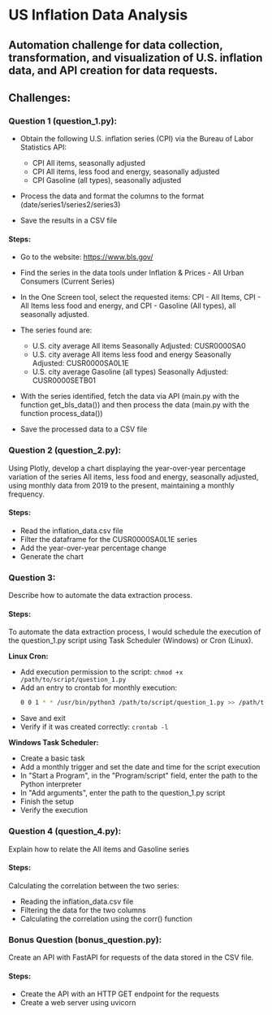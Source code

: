 # US Inflation Data Analysis
## Automation challenge for data collection, transformation, and visualization of U.S. inflation data, and API creation for data requests.

## Challenges:

### Question 1 (question_1.py): 
- Obtain the following U.S. inflation series (CPI) via the Bureau of Labor Statistics API:
    - CPI All items, seasonally adjusted
    - CPI All items, less food and energy, seasonally adjusted
    - CPI Gasoline (all types), seasonally adjusted

- Process the data and format the columns to the format (date/series1/series2/series3)
- Save the results in a CSV file

#### Steps:

- Go to the website: https://www.bls.gov/
- Find the series in the data tools under Inflation & Prices - All Urban Consumers (Current Series)
- In the One Screen tool, select the requested items: CPI - All Items, CPI - All Items less food and energy, and CPI - Gasoline (All types), all seasonally adjusted.
- The series found are: 
    - U.S. city average All items Seasonally Adjusted: CUSR0000SA0
    - U.S. city average All items less food and energy Seasonally Adjusted: CUSR0000SA0L1E
    - U.S. city average Gasoline (all types) Seasonally Adjusted: CUSR0000SETB01

- With the series identified, fetch the data via API (main.py with the function get_bls_data()) and then process the data (main.py with the function process_data())
- Save the processed data to a CSV file

### Question 2 (question_2.py):
Using Plotly, develop a chart displaying the year-over-year percentage variation of the series All items, less food and energy, seasonally adjusted, using monthly data from 2019 to the present, maintaining a monthly frequency.

#### Steps:
- Read the inflation_data.csv file
- Filter the dataframe for the CUSR0000SA0L1E series
- Add the year-over-year percentage change
- Generate the chart

### Question 3:
Describe how to automate the data extraction process.

#### Steps:
To automate the data extraction process, I would schedule the execution of the question_1.py script using Task Scheduler (Windows) or Cron (Linux).

**Linux Cron:**
- Add execution permission to the script: `chmod +x /path/to/script/question_1.py`
- Add an entry to crontab for monthly execution:
    ```bash
    0 0 1 * * /usr/bin/python3 /path/to/script/question_1.py >> /path/to/log/inflation_data.log 2>&1
    ```
- Save and exit
- Verify if it was created correctly: `crontab -l`

**Windows Task Scheduler:**
- Create a basic task
- Add a monthly trigger and set the date and time for the script execution
- In "Start a Program", in the "Program/script" field, enter the path to the Python interpreter
- In "Add arguments", enter the path to the question_1.py script
- Finish the setup
- Verify the execution

### Question 4 (question_4.py):
Explain how to relate the All items and Gasoline series

#### Steps:
Calculating the correlation between the two series:
- Reading the inflation_data.csv file
- Filtering the data for the two columns
- Calculating the correlation using the corr() function

### Bonus Question (bonus_question.py):
Create an API with FastAPI for requests of the data stored in the CSV file.

#### Steps:
- Create the API with an HTTP GET endpoint for the requests
- Create a web server using uvicorn
